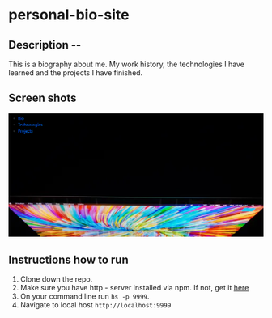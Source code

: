 # personal-bio-site
## Description -- 
This is a biography about me.  My work history, the technologies I have learned and the projects I have finished.


## Screen shots
![Main Screen](./screenshots/bioPage.png)


## Instructions how to run
1.  Clone down the repo.
2. Make sure you have http - server installed via npm.  If not, get it [here](https://www.npmjs.com/package/http-server)
3. On your command line run `hs -p 9999`.
4.  Navigate to local host `http://localhost:9999`
